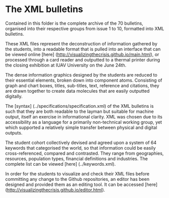 The XML bulletins
=================

Contained in this folder is the complete archive of the 70 bulletins, organised into their respective groups from issue 1 to 10, formatted into XML bulletins.

These XML files represent the deconstruction of information gathered by the students, into a readable format that is pulled into an interface that can be viewed online [here] (http://visualizingthecrisis.github.io/main.html), or processed through a card reader and outputted to a thermal printer during the closing exhibition at IUAV University on the June 24th.

The dense information graphics designed by the students are reduced to their essential elements, broken down into component atoms. Consisting of graph and chart boxes, titles, sub-titles, text, reference and citations, they are drawn together to create data molecules that are easily outputted digitally. 

The [syntax] (../specifications/specification.xml) of the XML bulletins is such that they are both readable to the layman but suitable for machine output, itself an exercise in informational clarity. XML was chosen due to its accessibility as a language for a primarily non-technical working group, yet which supported a relatively simple transfer between physical and digital outputs.

The student cohort collectively devised and agreed upon a system of 64 keywords that categorised the world, so that information could be easily cross-referenced, compared and contrasted. They range from geographies, resources, population types, financial definitions and industries. The complete list can be viewed [here] (../keywords.xml).

In order for the students to visualize and check their XML files before committing any change to the Github repositories, an editor has been designed and provided them as an editing tool. It can be accessed [here] (http://visualizingthecrisis.github.io/editor.html).
